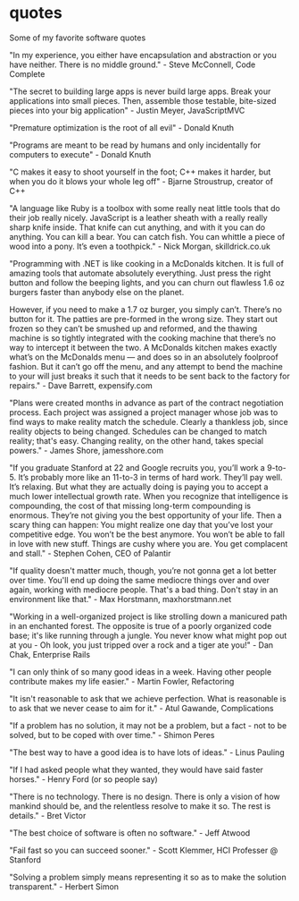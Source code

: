 quotes
======

Some of my favorite software quotes

"In my experience, you either have encapsulation and abstraction or you have neither. There is no middle ground." - Steve McConnell, Code Complete

"The secret to building large apps is never build large apps. Break your applications into small pieces. Then, assemble those testable, bite-sized pieces into your big application" - Justin Meyer, JavaScriptMVC

"Premature optimization is the root of all evil" - Donald Knuth

"Programs are meant to be read by humans and only incidentally for computers to execute" - Donald Knuth

"C makes it easy to shoot yourself in the foot; C++ makes it harder, but when you do it blows your whole leg off" - Bjarne Stroustrup, creator of C++

"A language like Ruby is a toolbox with some really neat little tools that do their job really nicely. JavaScript is a leather sheath with a really really sharp knife inside. That knife can cut anything, and with it you can do anything. You can kill a bear. You can catch fish. You can whittle a piece of wood into a pony. It’s even a toothpick." - Nick Morgan, skilldrick.co.uk

"Programming with .NET is like cooking in a McDonalds kitchen.  It is full of amazing tools that automate absolutely everything.  Just press the right button and follow the beeping lights, and you can churn out flawless 1.6 oz burgers faster than anybody else on the planet.

However, if you need to make a 1.7 oz burger, you simply can’t.  There’s no button for it.  The patties are pre-formed in the wrong size.  They start out frozen so they can’t be smushed up and reformed, and the thawing machine is so tightly integrated with the cooking machine that there’s no way to intercept it between the two.  A McDonalds kitchen makes exactly what’s on the McDonalds menu — and does so in an absolutely foolproof fashion.  But it can’t go off the menu, and any attempt to bend the machine to your will just breaks it such that it needs to be sent back to the factory for repairs." - Dave Barrett, expensify.com

"Plans were created months in advance as part of the contract negotiation process. Each project was assigned a project manager whose job was to find ways to make reality match the schedule. Clearly a thankless job, since reality objects to being changed. Schedules can be changed to match reality; that's easy. Changing reality, on the other hand, takes special powers." - James Shore, jamesshore.com

"If you graduate Stanford at 22 and Google recruits you, you’ll work a 9-to-5. It’s probably more like an 11-to-3 in terms of hard work. They’ll pay well. It’s relaxing. But what they are actually doing is paying you to accept a much lower intellectual growth rate. When you recognize that intelligence is compounding, the cost of that missing long-term compounding is enormous. They’re not giving you the best opportunity of your life. Then a scary thing can happen: You might realize one day that you’ve lost your competitive edge. You won’t be the best anymore. You won’t be able to fall in love with new stuff. Things are cushy where you are. You get complacent and stall." - Stephen Cohen, CEO of Palantir

"If quality doesn't matter much, though, you’re not gonna get a lot better over time. You'll end up doing the same mediocre things over and over again, working with mediocre people. That's a bad thing. Don't stay in an environment like that." - Max Horstmann, maxhorstmann.net

"Working in a well-organized project is like strolling down a manicured path in an enchanted forest. The opposite is true of a poorly organized code base; it's like running through a jungle. You never know what might pop out at you - Oh look, you just tripped over a rock and a tiger ate you!" - Dan Chak, Enterprise Rails

"I can only think of so many good ideas in a week. Having other people contribute makes my life easier." - Martin Fowler, Refactoring

"It isn't reasonable to ask that we achieve perfection. What is reasonable is to ask that we never cease to aim for it." - Atul Gawande, Complications

"If a problem has no solution, it may not be a problem, but a fact - not to be solved, but to be coped with over time." - Shimon Peres

"The best way to have a good idea is to have lots of ideas." - Linus Pauling

"If I had asked people what they wanted, they would have said faster horses." - Henry Ford (or so people say)

"There is no technology. There is no design. There is only a vision of how mankind should be, and the relentless resolve to make it so. The rest is details." - Bret Victor

"The best choice of software is often no software." - Jeff Atwood

"Fail fast so you can succeed sooner." - Scott Klemmer, HCI Professer @ Stanford

"Solving a problem simply means representing it so as to make the solution transparent." - Herbert Simon
